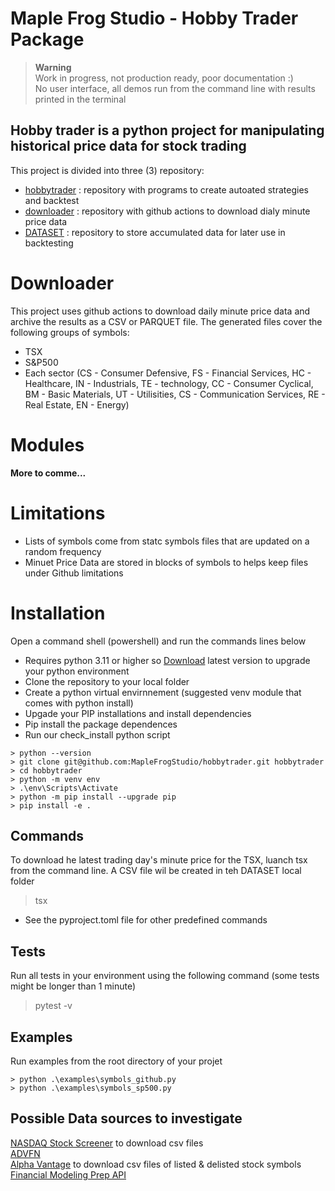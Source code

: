 # Maple Frog Studio - Hobby Trader Package 
>**Warning**  
>Work in progress, not production ready, poor documentation :)  
>No user interface, all demos run from the command line with results printed in the terminal
## Hobby trader is a python project for manipulating historical price data for stock trading  
  
This project is divided into three (3) repository:
- [hobbytrader](https://github.com/MapleFrogStudio/hobbytrader) : repository with programs to create autoated strategies and backtest  
- [downloader](https://github.com/MapleFrogStudio/downloader) : repository with github actions to download dialy minute price data  
- [DATASET](https://github.com/MapleFrogStudio/DATASETS) : repository to store accumulated data for later use in backtesting  

# Downloader
This project uses github actions to download daily minute price data and archive the results as a CSV or PARQUET file. The generated files cover the following groups of symbols:
* TSX
* S&P500
* Each sector (CS - Consumer Defensive, FS - Financial Services, HC - Healthcare, IN - Industrials, TE - technology, CC - Consumer Cyclical, BM - Basic Materials, UT - Utilisities, CS - Communication Services, RE - Real Estate, EN - Energy)

# Modules 
  
**More to comme...**

# Limitations
- Lists of symbols come from statc symbols files that are updated on a random frequency
- Minuet Price Data are stored in blocks of symbols to helps keep files under Github limitations

# Installation
Open a command shell (powershell) and run the commands lines below
- Requires python 3.11 or higher so [Download](https://www.python.org/downloads/) latest version to upgrade your python environment
- Clone the repository to your local folder
- Create a python virtual envirnnement (suggested venv module that comes with python install)
- Upgade your PIP installations and install dependencies
- Pip install the package dependences
- Run our check_install python script

```  
> python --version  
> git clone git@github.com:MapleFrogStudio/hobbytrader.git hobbytrader
> cd hobbytrader
> python -m venv env
> .\env\Scripts\Activate  
> python -m pip install --upgrade pip
> pip install -e .
```
## Commands  
To download he latest trading day's minute price for the TSX, luanch tsx from the command line. A CSV file wil be created in teh DATASET local folder
> tsx  
* See the pyproject.toml file for other predefined commands
  
## Tests  
Run all tests in your environment using the following command (some tests might be longer than 1 minute)  
>pytest -v  

## Examples  
Run examples from the root directory of your projet
```
> python .\examples\symbols_github.py  
> python .\examples\symbols_sp500.py  
```

## Possible Data sources to investigate
[NASDAQ Stock Screener](https://www.nasdaq.com/market-activity/stocks/screener) to download csv files  
[ADVFN](https://ca.advfn.com/investing/stocks/canada/tsx?letter=A)  
[Alpha Vantage](https://www.alphavantage.co/documentation/#listing-status) to download csv files of listed & delisted stock symbols  
[Financial Modeling Prep API](https://site.financialmodelingprep.com/developer/docs/)  

